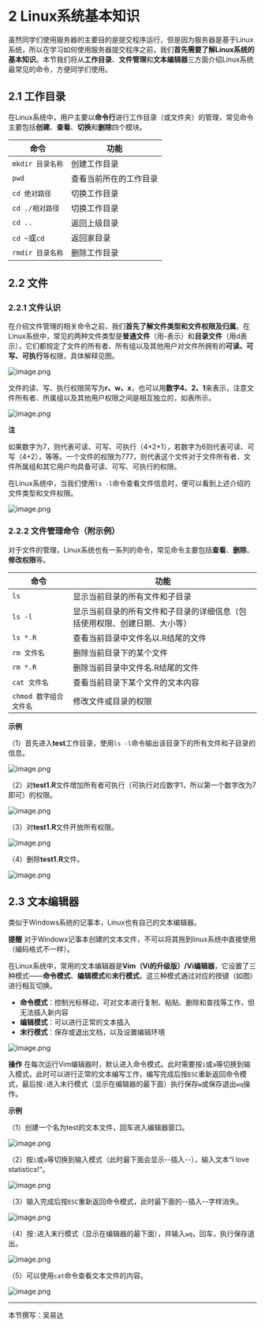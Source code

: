 # 2 Linux系统基本知识

虽然同学们使用服务器的主要目的是提交程序运行，但是因为服务器是基于Linux系统，所以在学习如何使用服务器提交程序之前，我们**首先需要了解Linux系统的基本知识**。本节我们将从**工作目录**、**文件管理**和**文本编辑器**三方面介绍Linux系统最常见的命令，方便同学们使用。

## 2.1 工作目录

在Linux系统中，用户主要以**命令行**进行工作目录（或文件夹）的管理，常见命令主要包括**创建**、**查看**、**切换**和**删除**四个模块。

| **命令** | **功能** |
| --- | --- |
| `mkdir 目录名称` | 创建工作目录 |
| `pwd` | 查看当前所在的工作目录 |
| `cd 绝对路径` | 切换工作目录 |
| `cd ./相对路径` | 切换工作目录 |
| `cd ..` | 返回上级目录 |
| `cd ~`或`cd` | 返回家目录 |
| `rmdir 目录名称` | 删除工作目录 |

## 2.2 文件
### 2.2.1 文件认识

在介绍文件管理的相关命令之前，我们**首先了解文件类型和文件权限及归属**。在Linux系统中，常见的两种文件类型是**普通文件**（用-表示）和**目录文件**（用d表示），它们都规定了文件的所有者、所有组以及其他用户对文件所拥有的**可读、可写、可执行**等权限，具体解释见图。

![image.png](image/2/2.1.png)

文件的读、写、执行权限简写为**r、w、x**，也可以用**数字4、2、1**来表示，注意文件所有者、所属组以及其他用户权限之间是相互独立的，如表所示。

![image.png](image/2/2.2.png)

**注**

如果数字为7，则代表可读、可写、可执行（4+2+1），若数字为6则代表可读、可写（4+2），等等。一个文件的权限为777，则代表这个文件对于文件所有者、文件所属组和其它用户均具备可读、可写、可执行的权限。

在Linux系统中，当我们使用`ls -l`命令查看文件信息时，便可以看到上述介绍的文件类型和文件权限。

![image.png](image/2/2.3.png)

### 2.2.2 文件管理命令（附示例）

对于文件的管理，Linux系统也有一系列的命令，常见命令主要包括**查看**、**删除**、**修改权限**等。

| **命令** | **功能** |
| --- | --- |
| `ls` | 显示当前目录的所有文件和子目录 |
| `ls -l` | 显示当前目录的所有文件和子目录的详细信息（包括使用权限、创建日期、大小等） |
| `ls *.R`  | 查看当前目录中文件名以.R结尾的文件 |
| `rm 文件名` | 删除当前目录下的某个文件 |
| `rm *.R`  | 删除当前目录中文件名.R结尾的文件 |
| `cat 文件名` | 查看当前目录下某个文件的文本内容 |
| `chmod 数字组合 文件名` | 修改文件或目录的权限 |

**示例** 

（1）首先进入**test**工作目录，使用`ls -l`命令输出该目录下的所有文件和子目录的信息。

![image.png](image/2/2.4.png)

（2）对**test1.R**文件增加所有者可执行（可执行对应数字1，所以第一个数字改为7即可）的权限。

![image.png](image/2/2.5.png)

（3）对**test1.R**文件开放所有权限。

![image.png](image/2/2.6.png)

（4）删除**test1.R**文件。

![image.png](image/2/2.7.png)

## 2.3 文本编辑器

类似于Windows系统的记事本，Linux也有自己的文本编辑器。

**提醒**  对于Windowx记事本创建的文本文件，不可以将其拖到linux系统中直接使用（编码格式不一样）。

在Linux系统中，常用的文本编辑器是**Vim（Vi的升级版）/Vi编辑器**，它设置了三种模式——**命令模式**、**编辑模式**和**末行模式**，这三种模式通过对应的按键（如图）进行相互切换。

- **命令模式**：控制光标移动，可对文本进行复制、粘贴、删除和查找等工作，但无法插入新内容
- **编辑模式**：可以进行正常的文本插入
- **末行模式**：保存或退出文档，以及设置编辑环境

![image.png](image/2/2.8.png)

**操作**  在每次运行Vim编辑器时，默认进入命令模式。此时需要按`i`或`a`等切换到输入模式，此时可以进行正常的文本编写工作，编写完成后按`ESC`重新返回命令模式，最后按`:`进入末行模式（显示在编辑器的最下面）执行保存`w`或保存退出`wq`操作。

**示例**

（1）创建一个名为test的文本文件，回车进入编辑器窗口。

![image.png](image/2/2.9.png)

（2）按`i`或`a`等切换到输入模式（此时最下面会显示--插入--），输入文本“I love statistics!“。

![image.png](image/2/2.10.png)

（3）输入完成后按`ESC`重新返回命令模式，此时最下面的--插入--字样消失。

![image.png](image/2/2.11.png)

（4）按`:`进入末行模式（显示在编辑器的最下面），并输入`wq`，回车，执行保存退出。

![image.png](image/2/2.12.png)

（5）可以使用`cat`命令查看文本文件的内容。

![image.png](image/2/2.13.png)

--- 
本节撰写：吴易达